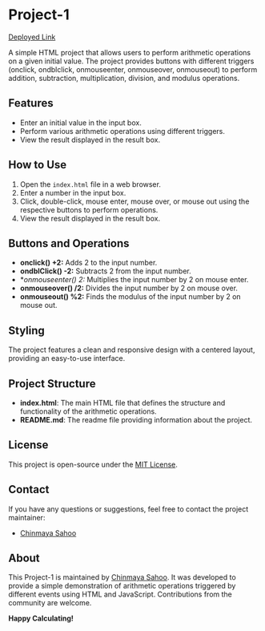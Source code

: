 
# Project-1
[Deployed Link](https://6568bae37ca2ec042a6031bc--unique-griffin-579177.netlify.app/)

A simple HTML project that allows users to perform arithmetic operations on a given initial value. The project provides buttons with different triggers (onclick, ondblclick, onmouseenter, onmouseover, onmouseout) to perform addition, subtraction, multiplication, division, and modulus operations.

## Features

- Enter an initial value in the input box.
- Perform various arithmetic operations using different triggers.
- View the result displayed in the result box.

## How to Use

1. Open the `index.html` file in a web browser.
2. Enter a number in the input box.
3. Click, double-click, mouse enter, mouse over, or mouse out using the respective buttons to perform operations.
4. View the result displayed in the result box.

## Buttons and Operations

- **onclick() +2:** Adds 2 to the input number.
- **ondblClick() -2:** Subtracts 2 from the input number.
- **onmouseenter() *2:** Multiplies the input number by 2 on mouse enter.
- **onmouseover() /2:** Divides the input number by 2 on mouse over.
- **onmouseout() %2:** Finds the modulus of the input number by 2 on mouse out.

## Styling

The project features a clean and responsive design with a centered layout, providing an easy-to-use interface.

## Project Structure

- **index.html**: The main HTML file that defines the structure and functionality of the arithmetic operations.
- **README.md**: The readme file providing information about the project.


## License

This project is open-source under the [MIT License](LICENSE).

## Contact

If you have any questions or suggestions, feel free to contact the project maintainer:

- [Chinmaya Sahoo](chinmayasahoo.v@gmail.com)

## About

This Project-1 is maintained by [Chinmaya Sahoo](chinmayasahoo.v@gmail.com). It was developed to provide a simple demonstration of arithmetic operations triggered by different events using HTML and JavaScript. Contributions from the community are welcome.

**Happy Calculating!**


